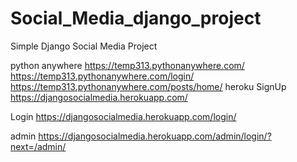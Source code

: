 # Social_Media_django_project
Simple Django Social Media Project

python anywhere
https://temp313.pythonanywhere.com/
https://temp313.pythonanywhere.com/login/
https://temp313.pythonanywhere.com/posts/home/
heroku
SignUp
https://djangosocialmedia.herokuapp.com/

Login
https://djangosocialmedia.herokuapp.com/login/

admin
https://djangosocialmedia.herokuapp.com/admin/login/?next=/admin/


